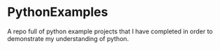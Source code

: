 # PythonExamples
A repo full of python example projects that I have completed in order to demonstrate my understanding of python.
